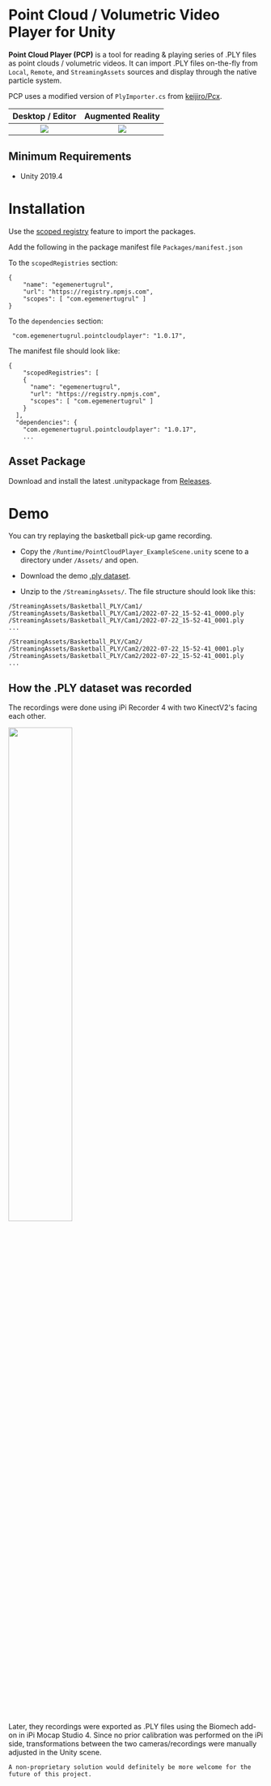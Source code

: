 Point Cloud / Volumetric Video Player for Unity
=============================================

**Point Cloud Player (PCP)** is a tool for reading & playing series of .PLY files as point clouds / volumetric videos. It can import .PLY files on-the-fly from `Local`, `Remote`, and `StreamingAssets` sources and display through the native particle system.

PCP uses a modified version of `PlyImporter.cs` from [keijiro/Pcx](https://github.com/keijiro/Pcx).


Desktop / Editor            |  Augmented Reality
:-------------------------:|:-------------------------:
![](https://imgur.com/UkSCUDq.gif)  |  ![](https://imgur.com/qdEcx1H.gif)

## Minimum Requirements
- Unity 2019.4

# Installation

Use the [scoped registry](https://docs.unity3d.com/Manual/upm-scoped.html) feature to import the packages.

Add the following in the package manifest file `Packages/manifest.json`

To the `scopedRegistries` section:

```
{
    "name": "egemenertugrul",
    "url": "https://registry.npmjs.com",
    "scopes": [ "com.egemenertugrul" ]
}
```

To the `dependencies` section:
```
 "com.egemenertugrul.pointcloudplayer": "1.0.17",
```

The manifest file should look like:
```
{
    "scopedRegistries": [
    {
      "name": "egemenertugrul",
      "url": "https://registry.npmjs.com",
      "scopes": [ "com.egemenertugrul" ]
    }
  ],
  "dependencies": {
    "com.egemenertugrul.pointcloudplayer": "1.0.17",
    ...
```


## Asset Package

Download and install the latest .unitypackage from [Releases](https://github.com/egemenertugrul/PointCloudPlayer/releases).

# Demo

You can try replaying the basketball pick-up game recording. 

- Copy the `/Runtime/PointCloudPlayer_ExampleScene.unity` scene to a directory under `/Assets/` and open.

- Download the demo [.ply dataset](https://drive.google.com/file/d/1nYlKXekA25xuq3vdRwbUMiJqUvn1ufbZ/view?usp=sharing).

- Unzip to the `/StreamingAssets/`. The file structure should look like this:
```
/StreamingAssets/Basketball_PLY/Cam1/
/StreamingAssets/Basketball_PLY/Cam1/2022-07-22_15-52-41_0000.ply
/StreamingAssets/Basketball_PLY/Cam1/2022-07-22_15-52-41_0001.ply
...

/StreamingAssets/Basketball_PLY/Cam2/
/StreamingAssets/Basketball_PLY/Cam2/2022-07-22_15-52-41_0001.ply
/StreamingAssets/Basketball_PLY/Cam2/2022-07-22_15-52-41_0001.ply
...
```

## How the .PLY dataset was recorded
The recordings were done using iPi Recorder 4 with two KinectV2's facing each other.

<img src="https://imgur.com/jFSuXMV.jpg" style="width: 50%;">

Later, they recordings were exported as .PLY files using the Biomech add-on in iPi Mocap Studio 4. Since no prior calibration was performed on the iPi side, transformations between the two cameras/recordings were manually adjusted in the Unity scene.

    A non-proprietary solution would definitely be more welcome for the future of this project.

    
